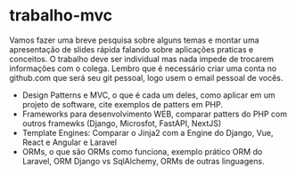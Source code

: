 # trabalho-mvc
Vamos fazer uma breve pesquisa sobre alguns temas e montar uma apresentação de slides rápida falando sobre aplicações praticas e conceitos.
O trabalho deve ser individual mas nada impede de trocarem informações com o colega.
Lembro que é necessário criar uma conta no github.com que será seu git pessoal, logo usem o email pessoal de vocês.

- Design Patterns e MVC, o que é cada um deles, como aplicar em um projeto de software, cite exemplos de patters em PHP.
- Frameworks para desenvolvimento WEB, comparar patters do PHP com outros framewks (Django, Microsfot, FastAPI, NextJS)
- Template Engines: Comparar o Jinja2 com a Engine do Django, Vue, React e Angular e Laravel
- ORMs, o que são ORMs como funciona, exemplo prático ORM do Laravel, ORM Django vs SqlAlchemy, ORMs de outras linguagens.

